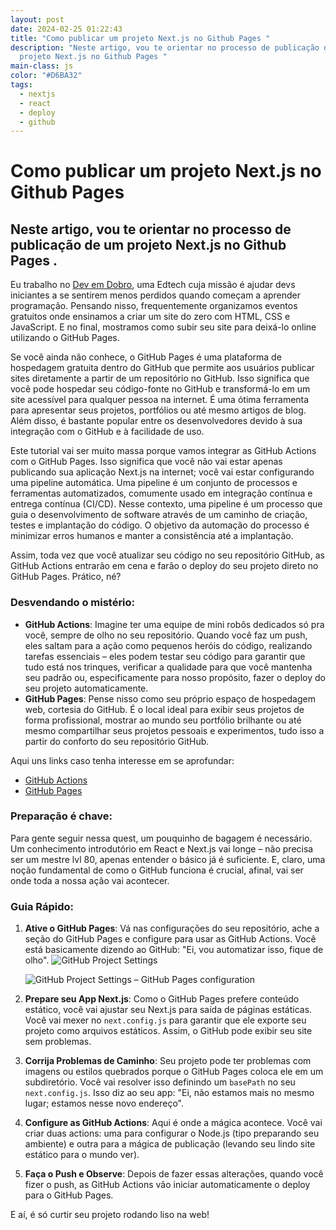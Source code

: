 ```yaml
---
layout: post
date: 2024-02-25 01:22:43
title: "Como publicar um projeto Next.js no Github Pages "
description: "Neste artigo, vou te orientar no processo de publicação de um
  projeto Next.js no Github Pages "
main-class: js
color: "#D6BA32"
tags:
  - nextjs
  - react
  - deploy
  - github
---
```

# Como publicar um projeto Next.js no Github Pages

## Neste artigo, vou te orientar no processo de publicação de um projeto Next.js no Github Pages .

Eu trabalho no [Dev em Dobro](https://www.instagram.com/devemdobro/), uma Edtech cuja missão é ajudar devs iniciantes a se sentirem menos perdidos quando começam a aprender programação. Pensando nisso, frequentemente organizamos eventos gratuitos onde ensinamos a criar um site do zero com HTML, CSS e JavaScript. E no final, mostramos como subir seu site para deixá-lo online utilizando o GitHub Pages.

Se você ainda não conhece, o GitHub Pages é uma plataforma de hospedagem gratuita dentro do GitHub que permite aos usuários publicar sites diretamente a partir de um repositório no GitHub. Isso significa que você pode hospedar seu código-fonte no GitHub e transformá-lo em um site acessível para qualquer pessoa na internet. É uma ótima ferramenta para apresentar seus projetos, portfólios ou até mesmo artigos de blog. Além disso, é bastante popular entre os desenvolvedores devido à sua integração com o GitHub e à facilidade de uso.

Este tutorial vai ser muito massa porque vamos integrar as GitHub Actions com o GitHub Pages. Isso significa que você não vai estar apenas publicando sua aplicação Next.js na internet; você vai estar configurando uma pipeline automática. Uma pipeline é um conjunto de processos e ferramentas automatizados, comumente usado em integração contínua e entrega contínua (CI/CD). Nesse contexto, uma pipeline é um processo que guia o desenvolvimento de software através de um caminho de criação, testes e implantação do código. O objetivo da automação do processo é minimizar erros humanos e manter a consistência até a implantação.

Assim, toda vez que você atualizar seu código no seu repositório GitHub, as GitHub Actions entrarão em cena e farão o deploy do seu projeto direto no GitHub Pages. Prático, né?

### Desvendando o mistério:

* **GitHub Actions**: Imagine ter uma equipe de mini robôs dedicados só pra você, sempre de olho no seu repositório. Quando você faz um push, eles saltam para a ação como pequenos heróis do código, realizando tarefas essenciais – eles podem testar seu código para garantir que tudo está nos trinques, verificar a qualidade para que você mantenha seu padrão ou, especificamente para nosso propósito, fazer o deploy do seu projeto automaticamente.
* **GitHub Pages**: Pense nisso como seu próprio espaço de hospedagem web, cortesia do GitHub. É o local ideal para exibir seus projetos de forma profissional, mostrar ao mundo seu portfólio brilhante ou até mesmo compartilhar seus projetos pessoais e experimentos, tudo isso a partir do conforto do seu repositório GitHub.

Aqui uns links caso tenha interesse em se aprofundar:

* [GitHub Actions](https://github.com/features/actions)
* [GitHub Pages](https://pages.github.com)

### Preparação é chave:

Para gente seguir nessa quest, um pouquinho de bagagem é necessário. Um conhecimento introdutório em React e Next.js vai longe – não precisa ser um mestre lvl 80, apenas entender o básico já é suficiente. E, claro, uma noção fundamental de como o GitHub funciona é crucial, afinal, vai ser onde toda a nossa ação vai acontecer.

### Guia Rápido:

1. **Ative o GitHub Pages**: Vá nas configurações do seu repositório, ache a seção do GitHub Pages e configure para usar as GitHub Actions. Você está basicamente dizendo ao GitHub: "Ei, vou automatizar isso, fique de olho".
   ![GitHub Project Settings](/assets/img/passo1.png "GitHub Project Settings")

   ![GitHub Project Settings – GitHub Pages configuration](/assets/img/passo2.png "GitHub Project Settings – GitHub Pages configuration")
2. **Prepare seu App Next.js**: Como o GitHub Pages prefere conteúdo estático, você vai ajustar seu Next.js para saída de páginas estáticas. Você vai mexer no `next.config.js` para garantir que ele exporte seu projeto como arquivos estáticos. Assim, o GitHub pode exibir seu site sem problemas.
3. **Corrija Problemas de Caminho**: Seu projeto pode ter problemas com imagens ou estilos quebrados porque o GitHub Pages coloca ele em um subdiretório. Você vai resolver isso definindo um `basePath` no seu `next.config.js`. Isso diz ao seu app: "Ei, não estamos mais no mesmo lugar; estamos nesse novo endereço".
4. **Configure as GitHub Actions**: Aqui é onde a mágica acontece. Você vai criar duas actions: uma para configurar o Node.js (tipo preparando seu ambiente) e outra para a mágica de publicação (levando seu lindo site estático para o mundo ver).
5. **Faça o Push e Observe**: Depois de fazer essas alterações, quando você fizer o push, as GitHub Actions vão iniciar automaticamente o deploy para o GitHub Pages.

E aí, é só curtir seu projeto rodando liso na web!
